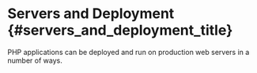 # Servers and Deployment {#servers_and_deployment_title}

PHP applications can be deployed and run on production web servers in a number of ways.
